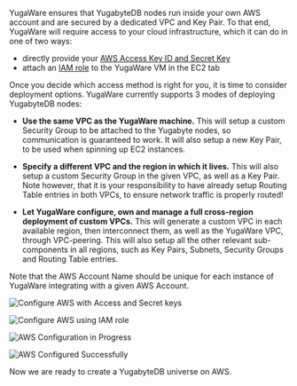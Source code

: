 YugaWare ensures that YugabyteDB nodes run inside your own AWS account and are secured by a dedicated VPC and Key Pair. To that end, YugaWare will require access to your cloud infrastructure, which it can do in one of two ways:

- directly provide your [AWS Access Key ID and Secret Key](http://docs.aws.amazon.com/general/latest/gr/managing-aws-access-keys.html)
- attach an [IAM role](https://docs.aws.amazon.com/AWSEC2/latest/UserGuide/iam-roles-for-amazon-ec2.html) to the YugaWare VM in the EC2 tab

Once you decide which access method is right for you, it is time to consider deployment options. YugaWare currently supports 3 modes of deploying YugabyteDB nodes:

- **Use the same VPC as the YugaWare machine.** This will setup a custom Security Group to be attached to the Yugabyte nodes, so communication is guaranteed to work. It will also setup a new Key Pair, to be used when spinning up EC2 instances.

- **Specify a different VPC and the region in which it lives.** This will also setup a custom Security Group in the given VPC, as well as a Key Pair. Note however, that it is your responsibility to have already setup Routing Table entries in both VPCs, to ensure network traffic is properly routed!

- **Let YugaWare configure, own and manage a full cross-region deployment of custom VPCs.** This will generate a custom VPC in each available region, then interconnect them, as well as the YugaWare VPC, through VPC-peering. This will also setup all the other relevant sub-components in all regions, such as Key Pairs, Subnets, Security Groups and Routing Table entries.

Note that the AWS Account Name should be unique for each instance of YugaWare integrating with a given AWS Account.

![Configure AWS with Access and Secret keys](/images/ee/aws-setup/configure-aws-1.png)

![Configure AWS using IAM role](/images/ee/aws-setup/configure-aws-4.png)

![AWS Configuration in Progress](/images/ee/aws-setup/configure-aws-2.png)

![AWS Configured Successfully](/images/ee/aws-setup/configure-aws-3.png)

Now we are ready to create a YugabyteDB universe on AWS.
